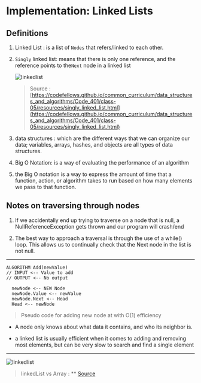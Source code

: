 # Implementation: Linked Lists

## Definitions

1. Linked List : is a list of `Nodes` that refers/linked to each other.

2. `Singly` linked list: means that there is only one reference, and the reference points to the`Next` node in a linked list

   ![linkedlist](https://codefellows.github.io/common_curriculum/data_structures_and_algorithms/Code_401/class-05/resources/images/LinkedList1.PNG)

   > Source : [https://codefellows.github.io/common_curriculum/data_structures_and_algorithms/Code_401/class-05/resources/singly_linked_list.html](https://codefellows.github.io/common_curriculum/data_structures_and_algorithms/Code_401/class-05/resources/singly_linked_list.html)

3. data structures :  which are the different ways that we can organize our data; variables, arrays, hashes, and objects are all types of data structures.

4. Big O Notation: is a way of evaluating the performance of an algorithm

5. the Big O notation is a way to express the amount of time that a function, action, or algorithm takes to run based on how many elements we pass to that function.

## Notes on traversing through nodes

1. If we accidentally end up trying to traverse on a node that is null, a NullReferenceException gets thrown and our program will crash/end

2. The best way to approach a traversal is through the use of a while() loop. This allows us to continually check that the Next node in the list is not null.

***

```Pseudo
ALGORITHM Add(newValue)
// INPUT <-- Value to add
// OUTPUT <-- No output

  newNode <-- NEW Node
  newNode.Value <-- newValue
  newNode.Next <-- Head
  Head <-- newNode

```

> Pseudo code for adding new node at with O(1) efficiency

* A node only knows about what data it contains, and who its neighbor is.

* a linked list is usually efficient when it comes to adding and removing most elements, but can be very slow to search and find a single element

***

![linkedlist](https://miro.medium.com/max/700/1*cUehR5S18XSoVLaPNfNzlA.jpeg)

> linkedList vs Array : ** [Source](https://medium.com/basecs/whats-a-linked-list-anyway-part-2-131d96f71996)
